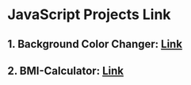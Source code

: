 # JavaScript Projects Link
## 1. Background Color Changer: [Link](https://mdalii69.github.io/JavaScript/JS/Projects/BGC-Changer/index.html "Change Background Color")
## 2. BMI-Calculator: [Link](https://mdalii69.github.io/JavaScript/JS/Projects/BMI-Calculator/index.html "Calculate Your BMI")
